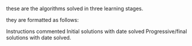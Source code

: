 these are the algorithms solved in three learning stages. 

they are formatted as follows:

Instructions commented
Initial solutions with date solved
Progressive/final solutions with date solved.